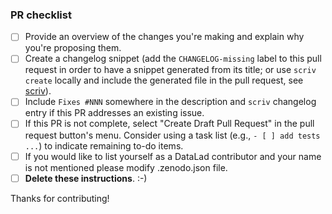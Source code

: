 ### PR checklist

- [ ] Provide an overview of the changes you're making and explain why you're proposing them.
- [ ] Create a changelog snippet (add the `CHANGELOG-missing` label to this pull request in order to have a snippet generated from its title;
  or use `scriv create` locally and include the generated file in the pull request, see [scriv](https://scriv.readthedocs.io/)).
- [ ] Include `Fixes #NNN` somewhere in the description and `scriv` changelog entry if this PR addresses an existing issue.
- [ ] If this PR is not complete, select "Create Draft Pull Request" in the pull request button's menu.
  Consider using a task list (e.g., `- [ ] add tests ...`) to indicate remaining to-do items.
- [ ] If you would like to list yourself as a DataLad contributor and your name is not mentioned please modify .zenodo.json file.
- [ ] **Delete these instructions**. :-)

Thanks for contributing!
